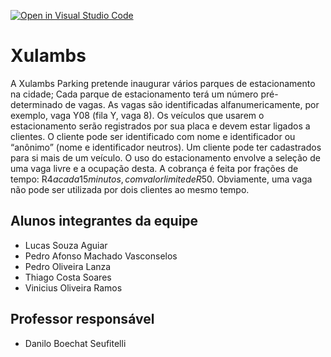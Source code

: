 [![Open in Visual Studio Code](https://classroom.github.com/assets/open-in-vscode-2e0aaae1b6195c2367325f4f02e2d04e9abb55f0b24a779b69b11b9e10269abc.svg)](https://classroom.github.com/online_ide?assignment_repo_id=15825994&assignment_repo_type=AssignmentRepo)
# Xulambs
A Xulambs Parking pretende inaugurar vários parques de estacionamento na cidade;
Cada parque de estacionamento terá um número pré-determinado de vagas. As vagas são identificadas alfanumericamente, por exemplo, vaga Y08 (fila Y, vaga 8).
Os veículos que usarem o estacionamento serão registrados por sua placa e devem estar ligados a clientes. O cliente pode ser identificado com nome e identificador ou “anônimo” (nome e identificador neutros).
Um cliente pode ter cadastrados para si mais de um veículo.
O uso do estacionamento envolve a seleção de uma vaga livre e a ocupação desta. A cobrança é feita por frações de tempo: R$4 a cada 15 minutos, com valor limite de R$50. Obviamente, uma vaga não pode ser utilizada por dois clientes ao mesmo tempo. 

## Alunos integrantes da equipe

* Lucas Souza Aguiar
* Pedro Afonso Machado Vasconselos
* Pedro Oliveira Lanza
* Thiago Costa Soares
* Vinicius Oliveira Ramos

## Professor responsável 

* Danilo Boechat Seufitelli

